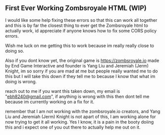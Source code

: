 ## First Ever Working Zombsroyale HTML (WIP)

I would like some help fixing these errors so that this can work all together and this is by far the closest thing to ever get the Zombsroyale html to actually work, id appreciate if anyone knows how to fix some CORS policy errors.

Wish me luck on me getting this to work because im really really close to doing so.

Also if you dont know yet, the original game is https://zombsroyale.io made by End Game Interactive and founder is Yang Liu and Jeremiah (Jerm) Knight, im so sorry if you are mad at me but people really wanted me to do this but I will take this down if they tell me to because I know that what im doing is wrong.

reach out to me if you want this taken down, my email is "ebh8240@gmail.com", if anything is wrong with this then dont tell me because im currently working on a fix for it.

remember that I am not working with the zombsroyale.io creators, and Yang Liu and Jeremiah (Jerm) Knight is not apart of this, I am working alone for now trying to get it all working. Yes I know, it is a pain in the booty doiing this and i expect one of you out there to actually help me out on it.
